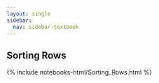 ```yaml
---
layout: single
sidebar:
  nav: sidebar-textbook
---
```


Sorting Rows
------------

{% include notebooks-html/Sorting_Rows.html %}
